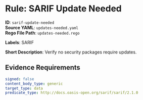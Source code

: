 # Rule: SARIF Update Needed

**ID**: `sarif-update-needed`  
**Source YAML**: `updates-needed.yaml`  
**Rego File Path**: `updates-needed.rego`  

**Labels**: SARIF

**Short Description**: Verify no security packages require updates.

## Evidence Requirements

```yaml
signed: false
content_body_type: generic
target_type: data
predicate_type: http://docs.oasis-open.org/sarif/sarif/2.1.0
```
